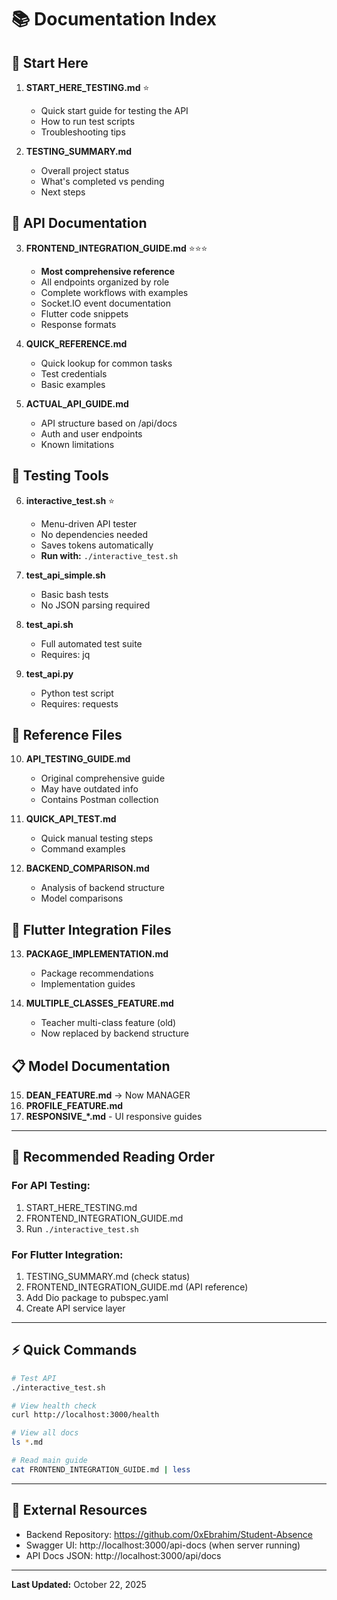 # 📚 Documentation Index

## 🚀 Start Here

1. **START_HERE_TESTING.md** ⭐
   - Quick start guide for testing the API
   - How to run test scripts
   - Troubleshooting tips

2. **TESTING_SUMMARY.md**
   - Overall project status
   - What's completed vs pending
   - Next steps

## 📖 API Documentation

3. **FRONTEND_INTEGRATION_GUIDE.md** ⭐⭐⭐
   - **Most comprehensive reference**
   - All endpoints organized by role
   - Complete workflows with examples
   - Socket.IO event documentation
   - Flutter code snippets
   - Response formats

4. **QUICK_REFERENCE.md**
   - Quick lookup for common tasks
   - Test credentials
   - Basic examples

5. **ACTUAL_API_GUIDE.md**
   - API structure based on /api/docs
   - Auth and user endpoints
   - Known limitations

## 🧪 Testing Tools

6. **interactive_test.sh** ⭐
   - Menu-driven API tester
   - No dependencies needed
   - Saves tokens automatically
   - **Run with:** `./interactive_test.sh`

7. **test_api_simple.sh**
   - Basic bash tests
   - No JSON parsing required

8. **test_api.sh**
   - Full automated test suite
   - Requires: jq

9. **test_api.py**
   - Python test script
   - Requires: requests

## 📝 Reference Files

10. **API_TESTING_GUIDE.md**
    - Original comprehensive guide
    - May have outdated info
    - Contains Postman collection

11. **QUICK_API_TEST.md**
    - Quick manual testing steps
    - Command examples

12. **BACKEND_COMPARISON.md**
    - Analysis of backend structure
    - Model comparisons

## 🎯 Flutter Integration Files

13. **PACKAGE_IMPLEMENTATION.md**
    - Package recommendations
    - Implementation guides

14. **MULTIPLE_CLASSES_FEATURE.md**
    - Teacher multi-class feature (old)
    - Now replaced by backend structure

## 📋 Model Documentation

15. **DEAN_FEATURE.md** → Now MANAGER
16. **PROFILE_FEATURE.md**
17. **RESPONSIVE_*.md** - UI responsive guides

---

## 🎯 Recommended Reading Order

### For API Testing:
1. START_HERE_TESTING.md
2. FRONTEND_INTEGRATION_GUIDE.md
3. Run `./interactive_test.sh`

### For Flutter Integration:
1. TESTING_SUMMARY.md (check status)
2. FRONTEND_INTEGRATION_GUIDE.md (API reference)
3. Add Dio package to pubspec.yaml
4. Create API service layer

---

## ⚡ Quick Commands

```bash
# Test API
./interactive_test.sh

# View health check
curl http://localhost:3000/health

# View all docs
ls *.md

# Read main guide
cat FRONTEND_INTEGRATION_GUIDE.md | less
```

---

## 🔗 External Resources

- Backend Repository: https://github.com/0xEbrahim/Student-Absence
- Swagger UI: http://localhost:3000/api-docs (when server running)
- API Docs JSON: http://localhost:3000/api/docs

---

**Last Updated:** October 22, 2025
